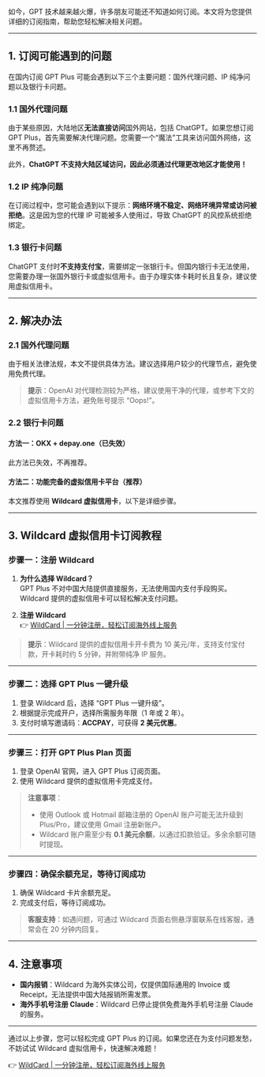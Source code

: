 如今，GPT 技术越来越火爆，许多朋友可能还不知道如何订阅。本文将为您提供详细的订阅指南，帮助您轻松解决相关问题。

---

## 1. 订阅可能遇到的问题

在国内订阅 GPT Plus 可能会遇到以下三个主要问题：国外代理问题、IP 纯净问题以及银行卡问题。

### 1.1 国外代理问题

由于某些原因，大陆地区<strong>无法直接访问</strong>国外网站，包括 ChatGPT。如果您想订阅 GPT Plus，首先需要解决代理问题。您需要一个“魔法”工具来访问国外网络，这里不再赘述。

此外，<strong>ChatGPT 不支持大陆区域访问，因此必须通过代理更改地区才能使用！</strong>

### 1.2 IP 纯净问题

在订阅过程中，您可能会遇到以下提示：<strong>网络环境不稳定、网络环境异常或访问被拒绝</strong>。这是因为您的代理 IP 可能被多人使用过，导致 ChatGPT 的风控系统拒绝绑定。

### 1.3 银行卡问题

ChatGPT 支付时<strong>不支持支付宝</strong>，需要绑定一张银行卡。但国内银行卡无法使用，您需要办理一张国外银行卡或虚拟信用卡。由于办理实体卡耗时长且复杂，建议使用虚拟信用卡。

---

## 2. 解决办法

### 2.1 国外代理问题

由于相关法律法规，本文不提供具体方法。建议选择用户较少的代理节点，避免使用免费代理。

> **提示**：OpenAI 对代理检测较为严格，建议使用干净的代理，或参考下文的虚拟信用卡方法，避免账号提示 “Oops!”。

### 2.2 银行卡问题

#### 方法一：OKX + depay.one（已失效）

此方法已失效，不再推荐。

#### 方法二：功能完备的虚拟信用卡平台（推荐）

本文推荐使用 **Wildcard 虚拟信用卡**，以下是详细步骤。

---

## 3. Wildcard 虚拟信用卡订阅教程

### 步骤一：注册 Wildcard

1. **为什么选择 Wildcard？**  
   GPT Plus 不对中国大陆提供直接服务，无法使用国内支付手段购买。Wildcard 提供的虚拟信用卡可以轻松解决支付问题。

2. **注册 Wildcard**  
   👉 [WildCard | 一分钟注册，轻松订阅海外线上服务](https://bit.ly/bewildcard)

> **提示**：Wildcard 提供的虚拟信用卡开卡费为 10 美元/年，支持支付宝付款，开卡耗时约 5 分钟，并附带纯净 IP 服务。

---

### 步骤二：选择 GPT Plus 一键升级

1. 登录 Wildcard 后，选择 “GPT Plus 一键升级”。
2. 根据提示完成开户，选择所需服务年限（1 年或 2 年）。
3. 支付时填写邀请码：**ACCPAY**，可获得 **2 美元优惠**。

---

### 步骤三：打开 GPT Plus Plan 页面

1. 登录 OpenAI 官网，进入 GPT Plus 订阅页面。
2. 使用 Wildcard 提供的虚拟信用卡完成支付。

> **注意事项**：
> - 使用 Outlook 或 Hotmail 邮箱注册的 OpenAI 账户可能无法升级到 Plus/Pro，建议使用 Gmail 注册新账户。
> - Wildcard 账户需至少有 **0.1 美元余额**，以通过扣款验证。多余余额可随时提现。

---

### 步骤四：确保余额充足，等待订阅成功

1. 确保 Wildcard 卡片余额充足。
2. 完成支付后，等待订阅成功。

> **客服支持**：如遇问题，可通过 Wildcard 页面右侧悬浮窗联系在线客服，通常会在 20 分钟内回复。

---

## 4. 注意事项

- **国内报销**：Wildcard 为海外实体公司，仅提供国际通用的 Invoice 或 Receipt，无法提供中国大陆报销所需发票。
- **海外手机号注册 Claude**：Wildcard 已停止提供免费海外手机号注册 Claude 的服务。

---

通过以上步骤，您可以轻松完成 GPT Plus 的订阅。如果您还在为支付问题发愁，不妨试试 Wildcard 虚拟信用卡，快速解决难题！

👉 [WildCard | 一分钟注册，轻松订阅海外线上服务](https://bit.ly/bewildcard)